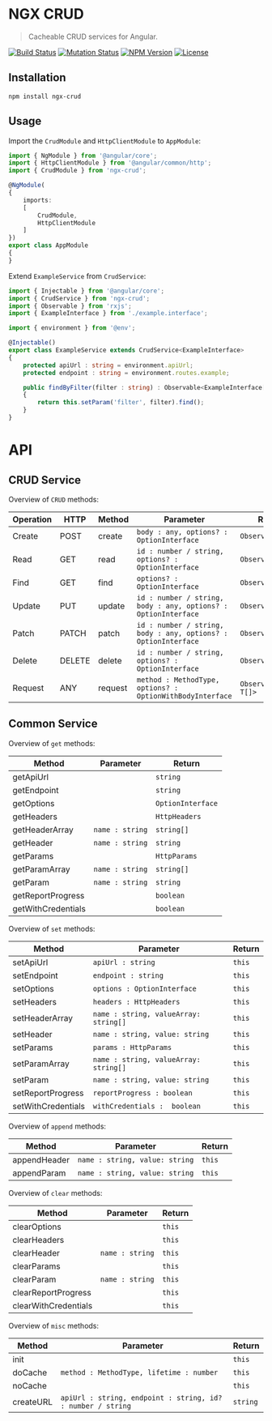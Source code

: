 NGX CRUD
========

> Cacheable CRUD services for Angular.

[![Build Status](https://img.shields.io/travis/redaxmedia/ngx-crud.svg)](https://travis-ci.org/redaxmedia/ngx-crud)
[![Mutation Status](https://badge.stryker-mutator.io/github.com/redaxmedia/ngx-crud/master)](https://github.com/redaxmedia/ngx-crud)
[![NPM Version](https://img.shields.io/npm/v/ngx-crud.svg)](https://npmjs.com/package/ngx-crud)
[![License](https://img.shields.io/npm/l/ngx-crud.svg)](https://npmjs.com/package/ngx-crud)


Installation
------------

```
npm install ngx-crud
```


Usage
-----

Import the `CrudModule` and `HttpClientModule` to `AppModule`:

```typescript
import { NgModule } from '@angular/core';
import { HttpClientModule } from '@angular/common/http';
import { CrudModule } from 'ngx-crud';

@NgModule(
{
	imports:
	[
		CrudModule,
		HttpClientModule
	]
})
export class AppModule
{
}
```

Extend `ExampleService` from `CrudService`:

```typescript
import { Injectable } from '@angular/core';
import { CrudService } from 'ngx-crud';
import { Observable } from 'rxjs';
import { ExampleInterface } from './example.interface';

import { environment } from '@env';

@Injectable()
export class ExampleService extends CrudService<ExampleInterface>
{
	protected apiUrl : string = environment.apiUrl;
	protected endpoint : string = environment.routes.example;

	public findByFilter(filter : string) : Observable<ExampleInterface[]>
	{
		return this.setParam('filter', filter).find();
	}
}
```


API
===


CRUD Service
------------

Overview of `CRUD` methods:

| Operation | HTTP   | Method  | Parameter                                                      | Return                |
|-----------|--------|---------|----------------------------------------------------------------|-----------------------|
| Create    | POST   | create  | `body : any, options? : OptionInterface`                       | `Observable<T>`       |
| Read      | GET    | read    | `id : number / string, options? : OptionInterface`             | `Observable<T>`       |
| Find      | GET    | find    | `options? : OptionInterface`                                   | `Observable<T[]>`     |
| Update    | PUT    | update  | `id : number / string, body : any, options? : OptionInterface` | `Observable<T>`       |
| Patch     | PATCH  | patch   | `id : number / string, body : any, options? : OptionInterface` | `Observable<T>`       |
| Delete    | DELETE | delete  | `id : number / string, options? : OptionInterface`             | `Observable<T>`       |
| Request   | ANY    | request | `method : MethodType, options? : OptionWithBodyInterface`      | `Observable<T / T[]>` |


Common Service
--------------

Overview of `get` methods:

| Method             | Parameter       | Return            |
|--------------------|-----------------|-------------------|
| getApiUrl          |                 | `string`          |
| getEndpoint        |                 | `string`          |
| getOptions         |                 | `OptionInterface` |
| getHeaders         |                 | `HttpHeaders`     |
| getHeaderArray     | `name : string` | `string[]`        |
| getHeader          | `name : string` | `string`          |
| getParams          |                 | `HttpParams`      |
| getParamArray      | `name : string` | `string[]`        |
| getParam           | `name : string` | `string`          |
| getReportProgress  |                 | `boolean`         |
| getWithCredentials |                 | `boolean`         |

Overview of `set` methods:

| Method             | Parameter                             | Return |
|--------------------|---------------------------------------|--------|
| setApiUrl          | `apiUrl : string`                     | `this` |
| setEndpoint        | `endpoint : string`                   | `this` |
| setOptions         | `options : OptionInterface`           | `this` |
| setHeaders         | `headers : HttpHeaders`               | `this` |
| setHeaderArray     | `name : string, valueArray: string[]` | `this` |
| setHeader          | `name : string, value: string`        | `this` |
| setParams          | `params : HttpParams`                 | `this` |
| setParamArray      | `name : string, valueArray: string[]` | `this` |
| setParam           | `name : string, value: string`        | `this` |
| setReportProgress  | `reportProgress : boolean`            | `this` |
| setWithCredentials | `withCredentials :  boolean`          | `this` |

Overview of `append` methods:

| Method       | Parameter                      | Return |
|--------------|--------------------------------|--------|
| appendHeader | `name : string, value: string` | `this` |
| appendParam  | `name : string, value: string` | `this` |

Overview of `clear` methods:

| Method               | Parameter       | Return |
|----------------------|-----------------|--------|
| clearOptions         |                 | `this` |
| clearHeaders         |                 | `this` |
| clearHeader          | `name : string` | `this` |
| clearParams          |                 | `this` |
| clearParam           | `name : string` | `this` |
| clearReportProgress  |                 | `this` |
| clearWithCredentials |                 | `this` |

Overview of `misc` methods:

| Method    | Parameter                                                   | Return   |
|-----------|-------------------------------------------------------------|----------|
| init      |                                                             | `this`   |
| doCache   | `method : MethodType, lifetime : number`                    | `this`   |
| noCache   |                                                             | `this`   |
| createURL | `apiUrl : string, endpoint : string, id? : number / string` | `string` |
